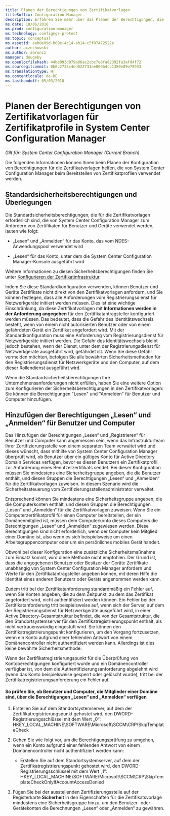 ```yaml
---
title: Planen der Berechtigungen von Zertifikatvorlagen
titleSuffix: Configuration Manager
description: Erfahren Sie mehr über das Planen der Berechtigungen, die Sie für das Konfigurieren von Zertifikatvorlagen benötigen, die System Center Configuration Manager verwendet.
ms.date: 10/06/2016
ms.prod: configuration-manager
ms.technology: configmgr-protect
ms.topic: conceptual
ms.assetid: eab0e09d-b09e-4c14-ab14-c5f87472522e
author: aczechowski
ms.author: aaroncz
manager: dougeby
ms.openlocfilehash: 44be093d079a06ac2cbc7e8fa82392fa3afd4f72
ms.sourcegitcommit: 0b0c2735c4ed822731ae069b4cc1380e89e78933
ms.translationtype: HT
ms.contentlocale: de-DE
ms.lasthandoff: 05/03/2018
---
```

# <a name="planning-for-certificate-template-permissions-for-certificate-profiles-in-system-center-configuration-manager"></a>Planen der Berechtigungen von Zertifikatvorlagen für Zertifikatprofile in System Center Configuration Manager

*Gilt für: System Center Configuration Manager (Current Branch)*


Die folgenden Informationen können Ihnen beim Planen der Konfiguration von Berechtigungen für die Zertifikatvorlagen helfen, die von System Center Configuration Manager beim Bereitstellen von Zertifikatprofilen verwendet werden.  

## <a name="default-security-permissions-and-considerations"></a>Standardsicherheitsberechtigungen und Überlegungen  
 Die Standardsicherheitsberechtigungen, die für die Zertifikatvorlagen erforderlich sind, die von System Center Configuration Manager zum Anfordern von Zertifikaten für Benutzer und Geräte verwendet werden, lauten wie folgt:  

-   „Lesen“ und „Anmelden“ für das Konto, das vom NDES-Anwendungspool verwendet wird  

-   „Lesen“ für das Konto, unter dem die System Center Configuration Manager-Konsole ausgeführt wird  

 Weitere Informationen zu diesen Sicherheitsberechtigungen finden Sie unter [Konfigurieren der Zertifikatinfrastruktur](../deploy-use/certificate-infrastructure.md).  

 Indem Sie diese Standardkonfiguration verwenden, können Benutzer und Geräte Zertifikate nicht direkt von den Zertifikatvorlagen anfordern, und Sie können festlegen, dass alle Anforderungen vom Registrierungsdienst für Netzwerkgeräte initiiert werden müssen. Dies ist eine wichtige Einschränkung, da diese Zertifikatvorlagen mit **Informationen werden in der Anforderung angegeben** für den Zertifikatantragsteller konfiguriert werden müssen. Das bedeutet, dass die Gefahr des Identitätswechsels besteht, wenn von einem nicht autorisierten Benutzer oder von einem gefährdeten Gerät ein Zertifikat angefordert wird. Mit der Standardkonfiguration muss eine Anforderung vom Registrierungsdienst für Netzwerkgeräte initiiert werden. Die Gefahr des Identitätswechsels bleibt jedoch bestehen, wenn der Dienst, unter dem der Registrierungsdienst für Netzwerkgeräte ausgeführt wird, gefährdet ist. Wenn Sie diese Gefahr vermeiden möchten, befolgen Sie alle bewährten Sicherheitsmethoden für den Registrierungsdienst für Netzwerkgeräte und den Computer, auf dem dieser Rollendienst ausgeführt wird.  

 Wenn die Standardsicherheitsberechtigungen Ihre Unternehmensanforderungen nicht erfüllen, haben Sie eine weitere Option zum Konfigurieren der Sicherheitsberechtigungen in den Zertifikatvorlagen: Sie können die Berechtigungen "Lesen" und "Anmelden" für Benutzer und Computer hinzufügen.  

## <a name="adding-read-and-enroll-permissions-for-users-and-computers"></a>Hinzufügen der Berechtigungen „Lesen“ und „Anmelden“ für Benutzer und Computer  
 Das Hinzufügen der Berechtigungen „Lesen“ und „Registrieren“ für Benutzer und Computer kann angemessen sein, wenn das Infrastrukturteam Ihrer Zertifizierungsstelle von einem separaten Team verwaltet wird und dieses wünscht, dass mithilfe von System Center Configuration Manager überprüft wird, ob Benutzer über ein gültiges Konto für Active Directory Domain Services verfügen, bevor es diesen Benutzern ein Zertifikatprofil zur Anforderung eines Benutzerzertifikats sendet. Bei dieser Konfiguration müssen Sie mindestens eine Sicherheitsgruppe angeben, die die Benutzer enthält, und diesen Gruppen die Berechtigungen „Lesen“ und „Anmelden“ für die Zertifikatvorlagen zuweisen. In diesem Szenario wird die Sicherheitssteuerung vom Zertifizierungsstellenadministrator verwaltet.  

 Entsprechend können Sie mindestens eine Sicherheitsgruppe angeben, die die Computerkonten enthält, und diesen Gruppen die Berechtigungen „Lesen“ und „Anmelden“ für die Zertifikatvorlagen zuweisen. Wenn Sie ein Computerzertifikatprofil für einen Computer bereitstellen, der ein Domänenmitglied ist, müssen dem Computerkonto dieses Computers die Berechtigungen „Lesen“ und „Anmelden“ zugewiesen werden. Diese Berechtigungen sind nicht erforderlich, wenn der Computer kein Mitglied einer Domäne ist, also wenn es sich beispielsweise um einen Arbeitsgruppencomputer oder um ein persönliches mobiles Gerät handelt.  

 Obwohl bei dieser Konfiguration eine zusätzliche Sicherheitsmaßnahme zum Einsatz kommt, wird diese Methode nicht empfohlen. Der Grund ist, dass die angegebenen Benutzer oder Besitzer der Geräte Zertifikate unabhängig von System Center Configuration Manager anfordern und Werte für den Zertifikatantragsteller angeben können, mit deren Hilfe die Identität eines anderen Benutzers oder Geräts angenommen werden kann.  

 Zudem tritt bei der Zertifikatanforderung standardmäßig ein Fehler auf, wenn Sie Konten angeben, die zu dem Zeitpunkt, zu dem das Zertifikat angefordert wird, nicht authentifiziert werden können. Ein Fehler bei der Zertifikatanforderung tritt beispielsweise auf, wenn sich der Server, auf dem der Registrierungsdienst für Netzwerkgeräte ausgeführt wird, in einer Active Directory-Gesamtstruktur befindet, die von der Gesamtstruktur, die den Standortsystemserver für den Zertifikatregistrierungspunkt enthält, als nicht vertrauenswürdig eingestuft wird. Sie können den Zertifikatregistrierungspunkt konfigurieren, um den Vorgang fortzusetzen, wenn ein Konto aufgrund einer fehlenden Antwort von einem Domänencontroller nicht authentifiziert werden kann. Allerdings ist dies keine bewährte Sicherheitsmethode.  

 Wenn der Zertifikatregistrierungspunkt für die Überprüfung von Kontoberechtigungen konfiguriert wurde und ein Domänencontroller verfügbar ist, von dem die Authentifizierungsanforderung abgelehnt wird (wenn das Konto beispielsweise gesperrt oder gelöscht wurde), tritt bei der Zertifikatregistrierungsanforderung ein Fehler auf.  

#### <a name="to-check-for-read-and-enroll-permissions-for-users-and-domain-member-computers"></a>So prüfen Sie, ob Benutzer und Computer, die Mitglieder einer Domäne sind, über die Berechtigungen „Lesen“ und „Anmelden“ verfügen  

1.  Erstellen Sie auf dem Standortsystemserver, auf dem der Zertifikatregistrierungspunkt gehostet wird, den DWORD-Registrierungsschlüssel mit dem Wert „0“: HKEY_LOCAL_MACHINE\SOFTWARE\Microsoft\SCCM\CRP\SkipTemplateCheck  

2.  Gehen Sie wie folgt vor, um die Berechtigungsprüfung zu umgehen, wenn ein Konto aufgrund einer fehlenden Antwort von einem Domänencontroller nicht authentifiziert werden kann:  

    -   Erstellen Sie auf dem Standortsystemserver, auf dem der Zertifikatregistrierungspunkt gehostet wird, den DWORD-Registrierungsschlüssel mit dem Wert „1“: HKEY_LOCAL_MACHINE\SOFTWARE\Microsoft\SCCM\CRP\SkipTemplateCheckOnlyIfAccountAccessDenied  

3.  Fügen Sie bei der ausstellenden Zertifizierungsstelle auf der Registerkarte **Sicherheit** in den Eigenschaften für die Zertifikatsvorlage mindestens eine Sicherheitsgruppe hinzu, um den Benutzer- oder Gerätekonten die Berechnungen „Lesen“ oder „Anmelden“ zu gewähren.  
